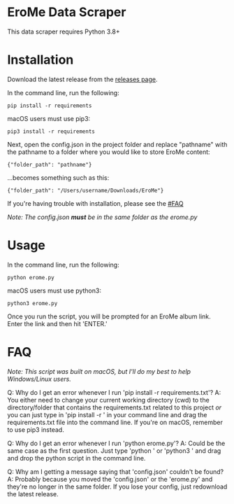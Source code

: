 # EroMe Data Scraper

This data scraper requires Python 3.8+

# Installation

Download the latest release from the [releases page](https://github.com/Many-Trick/EroMe/releases/new).

In the command line, run the following:

`pip install -r requirements`

macOS users must use pip3:

`pip3 install -r requirements`

Next, open the config.json in the project folder and replace "pathname" with the pathname to a folder where you would like to store EroMe content:

`{"folder_path": "pathname"}`

...becomes something such as this:

`{"folder_path": "/Users/username/Downloads/EroMe"}`

If you're having trouble with installation, please see the [#FAQ](README.md#faq)

*Note: The config.json **must** be in the same folder as the erome.py*

# Usage

In the command line, run the following:

`python erome.py`

macOS users must use python3:

`python3 erome.py`

Once you run the script, you will be prompted for an EroMe album link. Enter the link and then hit 'ENTER.'

# FAQ

*Note: This script was built on macOS, but I'll do my best to help Windows/Linux users.*

Q: Why do I get an error whenever I run 'pip install -r requirements.txt'?
A: You either need to change your current working directory (cwd) to the directory/folder that contains the requirements.txt related to this project *or* you can just type in 'pip install -r ' in your command line and drag the requirements.txt file into the command line. If you're on macOS, remember to use pip3 instead.

Q: Why do I get an error whenever I run 'python erome.py'?
A: Could be the same case as the first question. Just type 'python ' or 'python3 ' and drag and drop the python script in the command line.

Q: Why am I getting a message saying that 'config.json' couldn't be found?
A: Probably because you moved the 'config.json' or the 'erome.py' and they're no longer in the same folder. If you lose your config, just redownload the latest release.
